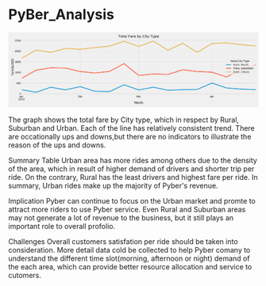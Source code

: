# PyBer_Analysis
![](challenge_figure.png)

The graph shows the total fare by City type, which in respect by Rural, Suburban and Urban. Each of the line has relatively consistent trend. There are occationally ups and downs,but there are no indicators to illustrate the reason of the ups and downs. 

Summary Table
Urban area has more rides among others due to the density of the area, which in result of higher demand of drivers and shorter trip per ride. On the contrary, Rural has the least drivers and highest fare per ride. In summary, Urban rides make up the majority of Pyber's revenue.

Implication
Pyber can continue to focus on the Urban market and promte to attract more riders to use Pyber service. Even Rural and Suburban areas may not generate a lot of revenue to the business, but it still plays an important role to overall profolio.

Challenges
Overall customers satisfation per ride should be taken into consideration. More detail data cold be collected to help Pyber comany to understand the different time slot(morning, afternoon or night) demand of the each area, which can provide better resource allocation and service to cutomers.   

